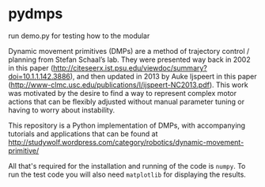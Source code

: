 pydmps
======

run demo.py for testing how to the modular




Dynamic movement primitives (DMPs) are a method of trajectory control / planning from Stefan Schaal’s lab. They were presented way back in 2002 in this paper (http://citeseerx.ist.psu.edu/viewdoc/summary?doi=10.1.1.142.3886), and then updated in 2013 by Auke Ijspeert in this paper (http://www-clmc.usc.edu/publications/I/ijspeert-NC2013.pdf). This work was motivated by the desire to find a way to represent complex motor actions that can be flexibly adjusted without manual parameter tuning or having to worry about instability.

This repository is a Python implementation of DMPs, with accompanying tutorials and applications that can be found at http://studywolf.wordpress.com/category/robotics/dynamic-movement-primitive/

All that's required for the installation and running of the code is ```numpy```. To run the test code you will also need ```matplotlib``` for displaying the results.

